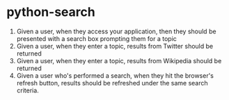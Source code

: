 # python-search

1. Given a user, when they access your application, then they should be presented with a search box prompting them for a topic
2. Given a user, when they enter a topic, results from Twitter should be returned
3. Given a user, when they enter a topic, results from Wikipedia should be returned
4. Given a user who's performed a search, when they hit the browser's refresh button, results should be refreshed under the same search criteria.